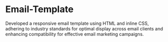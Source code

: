 # Email-Template
Developed a responsive email template using HTML and inline CSS, adhering to industry standards for optimal display across email clients and enhancing compatibility for effective email marketing campaigns.
